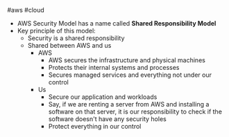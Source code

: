 #aws #cloud 
- AWS Security Model has a name called **Shared Responsibility Model**
- Key principle of this model:
	- Security is a shared responsibility
	- Shared between AWS and us
		- AWS
			- AWS secures the infrastructure and physical machines
			- Protects their internal systems and processes
			- Secures managed services and everything not under our control
		- Us
			- Secure our application and workloads
			- Say, if we are renting a server from AWS and installing a software on that server, it is our responsibility to check if the software doesn't have any security holes
			- Protect everything in our control